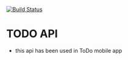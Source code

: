 [![Build Status](https://travis-ci.org/joemccann/dillinger.svg?branch=master)](https://travis-ci.org/joemccann/dillinger)

# TODO API

- this api has been used in ToDo mobile app
